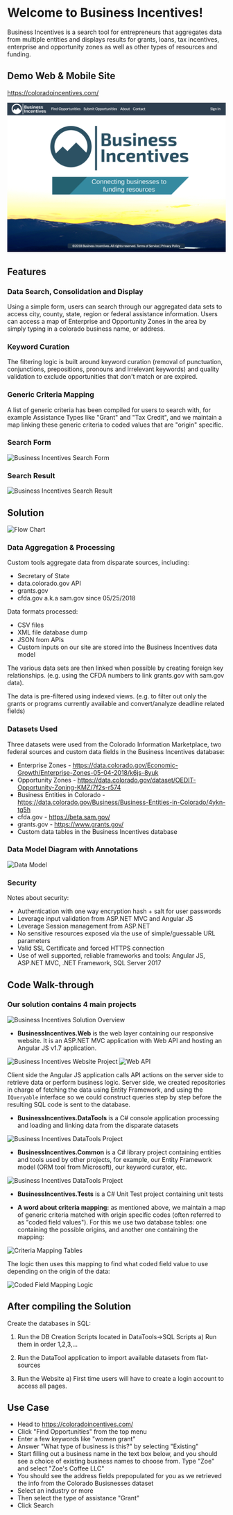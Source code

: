# Welcome to Business Incentives!

Business Incentives is a search tool for entrepreneurs that aggregates data from multiple entities and displays results for grants, loans, tax incentives, enterprise and opportunity zones as well as other types of resources and funding. 

## Demo Web & Mobile Site

https://coloradoincentives.com/

![Screenshot of Business Incentives](https://github.com/juliras/Business-Incentives/blob/master/docs/BI%20Home%20Page.png)

## Features

### Data Search, Consolidation and Display

Using a simple form, users can search through our aggregated data sets to access city, county, state, region or federal assistance information. Users can access a map of Enterprise and Opportunity Zones in the area by simply typing in a colorado business name, or address.

### Keyword Curation

The filtering logic is built around keyword curation (removal of punctuation, conjunctions, prepositions, pronouns and irrelevant keywords) and quality validation to exclude opportunities that don't match or are expired.

### Generic Criteria Mapping

A list of generic criteria has been compiled for users to search with, for example Assistance Types like "Grant" and "Tax Credit", and we maintain a map linking these generic criteria to coded values that are "origin" specific. 

### Search Form

![Business Incentives Search Form](https://github.com/GoCodeColorado/BusinessIncentives/blob/master/docs/Search%20Form.png)

### Search Result

![Business Incentives Search Result](https://github.com/GoCodeColorado/BusinessIncentives/blob/master/docs/Search%20Result%203.png)

## Solution

![Flow Chart](https://github.com/GoCodeColorado/BusinessIncentives/blob/master/src/BusinessIncentives/BusinessIncentives.Web/Content/Images/FlowChart.png)

### Data Aggregation & Processing

Custom tools aggregate data from disparate sources, including:
* Secretary of State 
* data.colorado.gov API
* grants.gov
* cfda.gov a.k.a sam.gov since 05/25/2018

Data formats processed:
* CSV files
* XML file database dump
* JSON from APIs
* Custom inputs on our site are stored into the Business Incentives data model

The various data sets are then linked when possible by creating foreign key relationships.
(e.g. using the CFDA numbers to link grants.gov with sam.gov data).

The data is pre-filtered using indexed views.
(e.g. to filter out only the grants or programs currently available and convert/analyze deadline related fields)

### Datasets Used

Three datasets were used from the Colorado Information Marketplace, two federal sources and custom data fields in the Business Incentives database:

* Enterprise Zones - https://data.colorado.gov/Economic-Growth/Enterprise-Zones-05-04-2018/k6js-8yuk
* Opportunity Zones - https://data.colorado.gov/dataset/OEDIT-Opportunity-Zoning-KMZ/7f2s-r574
* Business Entities in Colorado - https://data.colorado.gov/Business/Business-Entities-in-Colorado/4ykn-tg5h
* cfda.gov - https://beta.sam.gov/
* grants.gov - https://www.grants.gov/
* Custom data tables in the Business Incentives database

### Data Model Diagram with Annotations

![Data Model](https://github.com/GoCodeColorado/BusinessIncentives/blob/master/src/BusinessIncentives/BusinessIncentives.DataTools/Diagrams/BusinessIncentives_DataModel.png)

### Security

Notes about security:
* Authentication with one way encryption hash + salt for user passwords
* Leverage input validation from ASP.NET MVC and Angular JS
* Leverage Session management from ASP.NET
* No sensitive resources exposed via the use of simple/guessable URL parameters
* Valid SSL Certificate and forced HTTPS connection
* Use of well supported, reliable frameworks and tools: Angular JS, ASP.NET MVC, .NET Framework, SQL Server 2017

## Code Walk-through

### Our solution contains 4 main projects
![Business Incentives Solution Overview](https://github.com/GoCodeColorado/BusinessIncentives/blob/master/docs/Code_Walkthrough1.png)

* **BusinessIncentives.Web** is the web layer containing our responsive website. It is an ASP.NET MVC application with Web API and hosting an Angular JS v1.7 application.

![Business Incentives Website Project](https://github.com/GoCodeColorado/BusinessIncentives/blob/master/docs/Code_Walkthrough2.png)
![Web API](https://github.com/GoCodeColorado/BusinessIncentives/blob/master/docs/Code_Walkthrough7.png)

Client side the Angular JS application calls API actions on the server side to retrieve data or perform business logic. 
Server side, we created repositories in charge of fetching the data using Entity Framework, and using the `IQueryable` interface so we could construct queries step by step before the resulting SQL code is sent to the database.

* **BusinessIncentives.DataTools** is a C# console application processing and loading and linking data from the disparate datasets

![Business Incentives DataTools Project](https://github.com/GoCodeColorado/BusinessIncentives/blob/master/docs/Code_Walkthrough3.png)

* **BusinessIncentives.Common** is a C# library project containing entities and tools used by other projects, for example, our Entity Framework model (ORM tool from Microsoft), our keyword curator, etc. 

![Business Incentives DataTools Project](https://github.com/GoCodeColorado/BusinessIncentives/blob/master/docs/Code_Walkthrough4.png)

* **BusinessIncentives.Tests** is a C# Unit Test project containing unit tests

* **A word about criteria mapping:** as mentioned above, we maintain a map of generic criteria matched with origin specific codes (often referred to as "coded field values"). For this we use two database tables: one containing the possible origins, and another one containing the mapping:

![Criteria Mapping Tables](https://github.com/GoCodeColorado/BusinessIncentives/blob/master/docs/Code_Walkthrough5.png)

The logic then uses this mapping to find what coded field value to use depending on the origin of the data:

![Coded Field Mapping Logic](https://github.com/GoCodeColorado/BusinessIncentives/blob/master/docs/Code_Walkthrough6.png)

## After compiling the Solution

Create the databases in SQL:
1) Run the DB Creation Scripts located in DataTools->SQL Scripts
  a) Run them in order 1,2,3,...

2) Run the DataTool application to import available datasets from flat-sources

3) Run the Website
  a) First time users will have to create a login account to access all pages.

## Use Case

* Head to https://coloradoincentives.com/ 
* Click "Find Opportunities" from the top menu
* Enter a few keywords like "women grant"
* Answer "What type of business is this?" by selecting "Existing"
* Start filling out a business name in the text box below, and you should see a choice of existing business names to choose from. Type "Zoe" and select "Zoe's Coffee LLC"
* You should see the address fields prepopulated for you as we retrieved the info from the Colorado Busisnesses dataset
* Select an industry or more
* Then select the type of assistance "Grant"
* Click Search

